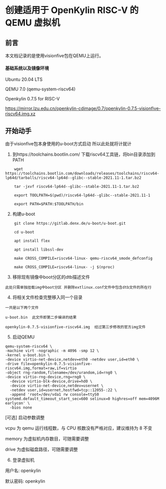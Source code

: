 


# 创建适用于 OpenKylin RISC-V 的 QEMU 虚拟机

## 前言 

本文档记录的是使用visionfive包在QEMU上运行。

#### 基础系统以及镜像环境

Ubuntu 20.04 LTS

QEMU 7.0 (qemu-system-riscv64)

Openkylin 0.7.5 for RISC-V 

https://mirror.lzu.edu.cn/openkylin-cdimage/0.7/openkylin-0.7.5-visionfive-riscv64.img.xz


## 开始动手

由于visionfive包本身使用的u-boot方式启动 所以此处就将计就计


1. 到https://toolchains.bootlin.com/ 下载riscv64工具链，将bin目录添加到PATH

```
    wget https://toolchains.bootlin.com/downloads/releases/toolchains/riscv64-lp64d/tarballs/riscv64-lp64d--glibc--stable-2021.11-1.tar.bz2

    tar -jxvf riscv64-lp64d--glibc--stable-2021.11-1.tar.bz2

    export TOOLPATH=$(pwd)/riscv64-lp64d--glibc--stable-2021.11-1

    export PATH=$PATH:$TOOLPATH/bin
```   


2. 构建u-boot

```
    git clone https://gitlab.denx.de/u-boot/u-boot.git

    cd u-boot

    apt install flex

    apt install libssl-dev

    make CROSS_COMPILE=riscv64-linux- qemu-riscv64_smode_defconfig

    make CROSS_COMPILE=riscv64-linux- -j $(nproc)
```


3. 移除现有镜像中boot分区的dtb描述文件

```
此处只需单独挂载img中boot分区 并删除extlinux.conf文件中包含dtb文件的所在行
```

4. 将相关文件检查完整移入同一个目录

```
一共是以下两个文件

u-boot.bin  此文件即第二步编译的结果

openkylin-0.7.5-visionfive-riscv64.img  经过第三步修改的官方img文件

```


5. 启动QEMU

```
qemu-system-riscv64 \
-machine virt -nographic -m 4096 -smp 12 \
-kernel u-boot.bin \
-device virtio-net-device,netdev=eth0 -netdev user,id=eth0 \
-drive file=openkylin-0.7.5-visionfive-riscv64.img,format=raw,if=virtio
-object rng-random,filename=/dev/urandom,id=rng0 \
-device virtio-rng-device,rng=rng0 \
  -device virtio-blk-device,drive=hd0 \
  -device virtio-net-device,netdev=usernet \
  -netdev user,id=usernet,hostfwd=tcp::12055-:22 \
  -append 'root=/dev/vda1 rw console=ttyS0 systemd.default_timeout_start_sec=600 selinux=0 highres=off mem=4096M earlycon' \
  -bios none

  ```


[可选] 启动参数调整

vcpu 为 qemu 运行线程数，与 CPU 核数没有严格对应，建议维持为 8 不变

memory 为虚拟机内存数目，可随需要调整

drive 为虚拟磁盘路径，可随需要调整



6. 登录虚拟机


用户名: openkylin

默认密码: openkylin